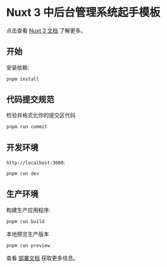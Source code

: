 # Nuxt 3 中后台管理系统起手模板

点击查看 [Nuxt 3 文档](https://nuxt.com/docs/getting-started/introduction) 了解更多。

## 开始
安装依赖:

```bash
pnpm install
```

## 代码提交规范

检验并格式化你的提交区代码
```bash
pnpm run commit
```

## 开发环境
`http://localhost:3000`:

```bash
pnpm run dev
```

## 生产环境

构建生产应用程序:

```bash
pnpm run build
```

本地预览生产版本

```bash
pnpm run preview
```

查看 [部署文档](https://nuxt.com/docs/getting-started/deployment) 获取更多信息。
